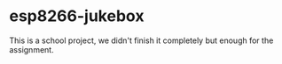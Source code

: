 # esp8266-jukebox

This is a school project, we didn't finish it completely but enough for the assignment.
